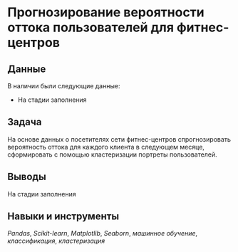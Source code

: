 # Прогнозирование вероятности оттока пользователей для фитнес-центров


## Данные

В наличии были следующие данные:
- На стадии заполнения

## Задача

На основе данных о посетителях сети фитнес-центров спрогнозировать вероятность оттока для каждого клиента в следующем месяце, сформировать с помощью кластеризации портреты пользователей.  

## Выводы

На стадии заполнения

## Навыки и инструменты
*Pandas*, *Scikit-learn*, *Matplotlib*, *Seaborn*, *машинное обучение*, *классификация*, *кластеризация*
